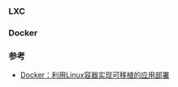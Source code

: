 ### LXC

### Docker

### 参考
* [Docker：利用Linux容器实现可移植的应用部署](http://www.infoq.com/cn/articles/docker-containers)